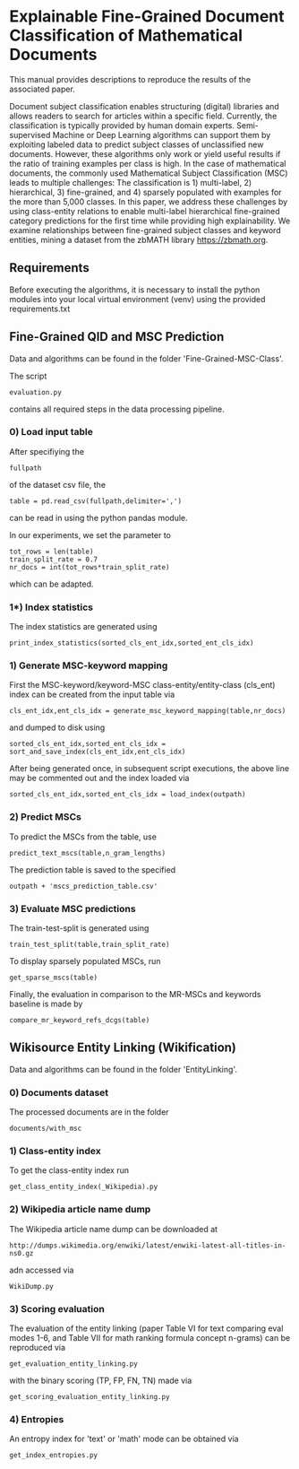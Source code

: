 # Explainable Fine-Grained Document Classification of Mathematical Documents

This manual provides descriptions to reproduce the results of the associated paper.

Document subject classification enables structuring (digital) libraries and allows readers to search for articles within a specific field.
Currently, the classification is typically provided by human domain experts.
Semi-supervised Machine or Deep Learning algorithms can support them by exploiting labeled data to predict subject classes of unclassified new documents.
However, these algorithms only work or yield useful results if the ratio of training examples per class is high.
In the case of mathematical documents, the commonly used Mathematical Subject Classification (MSC) leads to multiple challenges: The classification is 1) multi-label, 2) hierarchical, 3) fine-grained, and 4) sparsely populated with examples for the more than 5,000 classes.
In this paper, we address these challenges by using class-entity relations to enable multi-label hierarchical fine-grained category predictions for the first time while providing high explainability.
We examine relationships between fine-grained subject classes and keyword entities, mining a dataset from the zbMATH library https://zbmath.org.

## Requirements

Before executing the algorithms, it is necessary to install the python modules into your local virtual environment (venv) using the provided requirements.txt

## Fine-Grained QID and MSC Prediction

Data and algorithms can be found in the folder 'Fine-Grained-MSC-Class'.

The script
```
evaluation.py
```
contains all required steps in the data processing pipeline.

### 0) Load input table

After specifiying the
```
fullpath
```
of the dataset csv file, the
```
table = pd.read_csv(fullpath,delimiter=',')
```
can be read in using the python pandas module.

In our experiments, we set the parameter to
```
tot_rows = len(table)
train_split_rate = 0.7
nr_docs = int(tot_rows*train_split_rate)
```
which can be adapted.

### 1*) Index statistics

The index statistics are generated using
```
print_index_statistics(sorted_cls_ent_idx,sorted_ent_cls_idx)
```

### 1) Generate MSC-keyword mapping

First the MSC-keyword/keyword-MSC class-entity/entity-class (cls_ent) index can be created from the input table via
```
cls_ent_idx,ent_cls_idx = generate_msc_keyword_mapping(table,nr_docs)
```
and dumped to disk using
```
sorted_cls_ent_idx,sorted_ent_cls_idx = sort_and_save_index(cls_ent_idx,ent_cls_idx)
```
After being generated once, in subsequent script executions, the above line may be commented out and the index loaded via
```
sorted_cls_ent_idx,sorted_ent_cls_idx = load_index(outpath)
```

### 2) Predict MSCs

To predict the MSCs from the table, use
```
predict_text_mscs(table,n_gram_lengths)
```
The prediction table is saved to the specified
```
outpath + 'mscs_prediction_table.csv'
```

### 3) Evaluate MSC predictions

The train-test-split is generated using
```
train_test_split(table,train_split_rate)
```
To display sparsely populated MSCs, run
```
get_sparse_mscs(table)
```
Finally, the evaluation in comparison to the MR-MSCs and keywords baseline is made by
```
compare_mr_keyword_refs_dcgs(table)
```

## Wikisource Entity Linking (Wikification)

Data and algorithms can be found in the folder 'EntityLinking'.

### 0) Documents dataset

The processed documents are in the folder
```
documents/with_msc
```

### 1) Class-entity index

To get the class-entity index run
```
get_class_entity_index(_Wikipedia).py
```

### 2) Wikipedia article name dump

The Wikipedia article name dump can be downloaded at
```
http://dumps.wikimedia.org/enwiki/latest/enwiki-latest-all-titles-in-ns0.gz
```
adn accessed via
```
WikiDump.py
```

### 3) Scoring evaluation

The evaluation of the entity linking (paper Table VI for text comparing eval modes 1-6, and Table VII for math ranking formula concept n-grams) can be reproduced via
```
get_evaluation_entity_linking.py
```
with the binary scoring (TP, FP, FN, TN) made via
```
get_scoring_evaluation_entity_linking.py
```

### 4) Entropies

An entropy index for 'text' or 'math' mode can be obtained via
```
get_index_entropies.py
```
